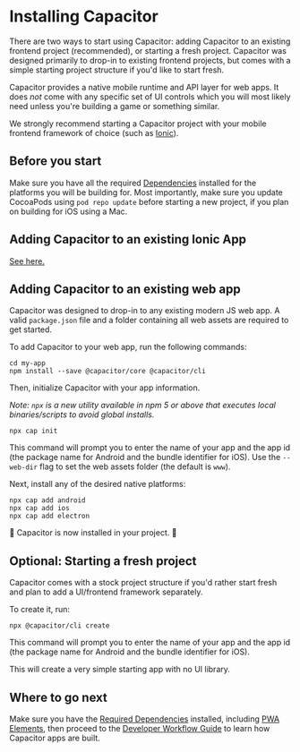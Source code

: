 # Installing Capacitor

There are two ways to start using Capacitor: adding Capacitor to an existing frontend project (recommended), or starting a fresh project. Capacitor was designed primarily to drop-in to existing frontend projects, but comes with a simple starting project structure if you'd like to start fresh.

Capacitor provides a native mobile runtime and API layer for web apps. It does _not_ come with any specific
set of UI controls which you will most likely need unless you're building a game or something similar.

We strongly recommend starting a Capacitor project with your mobile frontend framework of choice (such as [Ionic](https://ionicframework.com)).

## Before you start

Make sure you have all the required [Dependencies](./dependencies) installed for the platforms you will be building for. Most importantly,
make sure you update CocoaPods using `pod repo update` before starting a new project, if you plan on building for iOS using a Mac.

## Adding Capacitor to an existing Ionic App

[See here.](/docs/getting-started/with-ionic)

## Adding Capacitor to an existing web app

Capacitor was designed to drop-in to any existing modern JS web app. A valid `package.json` file and a folder containing all web assets are required to get started.

To add Capacitor to your web app, run the following commands:

```
cd my-app
npm install --save @capacitor/core @capacitor/cli
```

Then, initialize Capacitor with your app information.

*Note: `npx` is a new utility available in npm 5 or above that executes local binaries/scripts to avoid global installs.*

```
npx cap init
```

This command will prompt you to enter the name of your app and the app id (the package name for Android and the bundle identifier for iOS). Use the `--web-dir` flag to set the web assets folder (the default is `www`).

Next, install any of the desired native platforms:

```
npx cap add android
npx cap add ios
npx cap add electron
```

🎉 Capacitor is now installed in your project. 🎉

## Optional: Starting a fresh project

Capacitor comes with a stock project structure if you'd rather start fresh and plan to add a UI/frontend framework separately.

To create it, run:

```
npx @capacitor/cli create
```

This command will prompt you to enter the name of your app and the app id (the package name for Android and the bundle identifier for iOS).

This will create a very simple starting app with no UI library.

## Where to go next

Make sure you have the [Required Dependencies](/docs/getting-started/dependencies) installed, including [PWA Elements](/docs/getting-started/pwa-elements), then proceed to the
[Developer Workflow Guide](/docs/basics/workflow) to learn how Capacitor apps are built.
